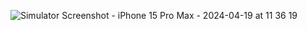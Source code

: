 ![Simulator Screenshot - iPhone 15 Pro Max - 2024-04-19 at 11 36 19](https://github.com/Bircansezgin/Native-ToDo/assets/71594771/c71691ee-e1a8-4e71-8017-8be023eb96d3)
